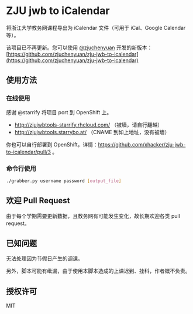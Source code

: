 ZJU jwb to iCalendar
====================

将浙江大学教务网课程导出为 iCalendar 文件（可用于 iCal、Google Calendar 等）。

该项目已不再更新。您可以使用 [@zjuchenyuan](https://github.com/zjuchenyuan) 开发的新版本：[https://github.com/zjuchenyuan/zju-jwb-to-icalendar](https://github.com/zjuchenyuan/zju-jwb-to-icalendar)

## 使用方法

### 在线使用

感谢 @starrify 将项目 port 到 OpenShift 上。

* http://zjujwbtools-starrify.rhcloud.com/ （被墙，请自行翻越）
* http://zjujwbtools.starrybo.at/ （CNAME 到如上地址，没有被墙）

你也可以自行部署到 OpenShift，详情：https://github.com/xhacker/zju-jwb-to-icalendar/pull/3 。

### 命令行使用

```bash
./grabber.py username password [output_file]
```

## 欢迎 Pull Request

由于每个学期需要更新数据，且教务网有可能发生变化，故长期欢迎各类 pull request。

## 已知问题

无法处理因为节假日产生的调课。

另外，脚本可能有纰漏，由于使用本脚本造成的上课迟到、挂科，作者概不负责。

## 授权许可
MIT

